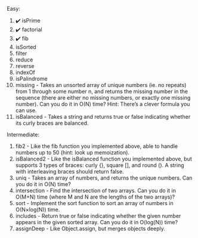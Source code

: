 Easy:
1. :heavy_check_mark: isPrime
2. :heavy_check_mark: factorial
3. :heavy_check_mark: fib
4. isSorted
5. filter
6. reduce
7. reverse
8. indexOf
9. isPalindrome
10. missing - Takes an unsorted array of unique numbers (ie. no repeats) from 1 through some number n, and returns the missing number in the sequence (there are either no missing numbers, or exactly one missing number). Can you do it in O(N) time? Hint: There’s a clever formula you can use.
11. isBalanced - Takes a string and returns true or false indicating whether its curly braces are balanced. 

Intermediate:
1. fib2 - Like the fib function you implemented above, able to handle numbers up to 50 (hint: look up memoization).
2. isBalanced2 - Like the isBalanced function you implemented above, but supports 3 types of braces: curly {}, square [], and round (). A string with interleaving braces should return false.
3. uniq - Takes an array of numbers, and returns the unique numbers. Can you do it in O(N) time?
4. intersection - Find the intersection of two arrays. Can you do it in O(M+N) time (where M and N are the lengths of the two arrays)?
5. sort - Implement the sort function to sort an array of numbers in O(N×log(N)) time.
6. includes - Return true or false indicating whether the given number appears in the given sorted array. Can you do it in O(log(N)) time?
7. assignDeep - Like Object.assign, but merges objects deeply.

